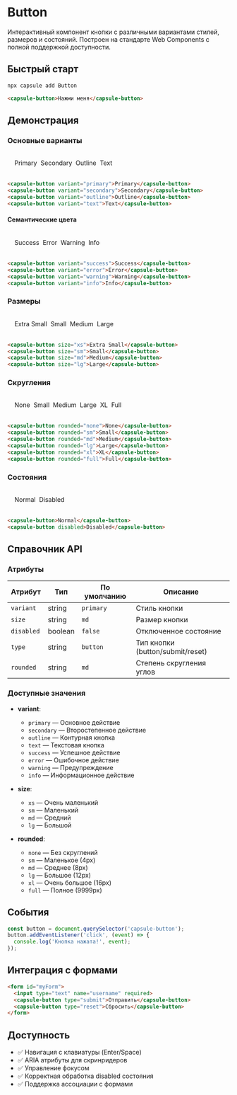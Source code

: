 # Button

Интерактивный компонент кнопки с различными вариантами стилей, размеров и состояний. Построен на стандарте Web Components с полной поддержкой доступности.

## Быстрый старт

```bash
npx capsule add Button
```

```html
<capsule-button>Нажми меня</capsule-button>
```

## Демонстрация

### Основные варианты

<div class="component-demo">
  <capsule-button variant="primary">Primary</capsule-button>
  <capsule-button variant="secondary">Secondary</capsule-button>
  <capsule-button variant="outline">Outline</capsule-button>
  <capsule-button variant="text">Text</capsule-button>
</div>

```html
<capsule-button variant="primary">Primary</capsule-button>
<capsule-button variant="secondary">Secondary</capsule-button>
<capsule-button variant="outline">Outline</capsule-button>
<capsule-button variant="text">Text</capsule-button>
```

#### Семантические цвета

<div class="component-demo">
  <capsule-button variant="success">Success</capsule-button>
  <capsule-button variant="error">Error</capsule-button>
  <capsule-button variant="warning">Warning</capsule-button>
  <capsule-button variant="info">Info</capsule-button>
</div>

```html
<capsule-button variant="success">Success</capsule-button>
<capsule-button variant="error">Error</capsule-button>
<capsule-button variant="warning">Warning</capsule-button>
<capsule-button variant="info">Info</capsule-button>
```

### Размеры

<div class="component-demo">
  <capsule-button size="xs">Extra Small</capsule-button>
  <capsule-button size="sm">Small</capsule-button>
  <capsule-button size="md">Medium</capsule-button>
  <capsule-button size="lg">Large</capsule-button>
</div>

```html
<capsule-button size="xs">Extra Small</capsule-button>
<capsule-button size="sm">Small</capsule-button>
<capsule-button size="md">Medium</capsule-button>
<capsule-button size="lg">Large</capsule-button>
```

### Скругления

<div class="component-demo">
  <capsule-button rounded="none">None</capsule-button>
  <capsule-button rounded="sm">Small</capsule-button>
  <capsule-button rounded="md">Medium</capsule-button>
  <capsule-button rounded="lg">Large</capsule-button>
  <capsule-button rounded="xl">XL</capsule-button>
  <capsule-button rounded="full">Full</capsule-button>
</div>

```html
<capsule-button rounded="none">None</capsule-button>
<capsule-button rounded="sm">Small</capsule-button>
<capsule-button rounded="md">Medium</capsule-button>
<capsule-button rounded="lg">Large</capsule-button>
<capsule-button rounded="xl">XL</capsule-button>
<capsule-button rounded="full">Full</capsule-button>
```

### Состояния

<div class="component-demo">
  <capsule-button>Normal</capsule-button>
  <capsule-button disabled>Disabled</capsule-button>
</div>

```html
<capsule-button>Normal</capsule-button>
<capsule-button disabled>Disabled</capsule-button>
```

## Справочник API

### Атрибуты

| Атрибут  | Тип     | По умолчанию | Описание                      |
|----------|---------|--------------|-------------------------------|
| `variant`| string  | `primary`    | Стиль кнопки                  |
| `size`   | string  | `md`         | Размер кнопки                 |
| `disabled`| boolean| `false`      | Отключенное состояние         |
| `type`   | string  | `button`     | Тип кнопки (button/submit/reset) |
| `rounded`| string  | `md`         | Степень скругления углов      |

### Доступные значения

- **variant**:
  - `primary` — Основное действие
  - `secondary` — Второстепенное действие
  - `outline` — Контурная кнопка
  - `text` — Текстовая кнопка
  - `success` — Успешное действие
  - `error` — Ошибочное действие
  - `warning` — Предупреждение
  - `info` — Информационное действие

- **size**:
  - `xs` — Очень маленький
  - `sm` — Маленький
  - `md` — Средний
  - `lg` — Большой

- **rounded**:
  - `none` — Без скруглений
  - `sm` — Маленькое (4px)
  - `md` — Среднее (8px)
  - `lg` — Большое (12px)
  - `xl` — Очень большое (16px)
  - `full` — Полное (9999px)

## События

```javascript
const button = document.querySelector('capsule-button');
button.addEventListener('click', (event) => {
  console.log('Кнопка нажата!', event);
});
```

## Интеграция с формами

```html
<form id="myForm">
  <input type="text" name="username" required>
  <capsule-button type="submit">Отправить</capsule-button>
  <capsule-button type="reset">Сбросить</capsule-button>
</form>
```

## Доступность

- ✅ Навигация с клавиатуры (Enter/Space)
- ✅ ARIA атрибуты для скринридеров
- ✅ Управление фокусом
- ✅ Корректная обработка disabled состояния
- ✅ Поддержка ассоциации с формами

<style>
.component-demo {
  display: flex;
  gap: 0.5rem;
  flex-wrap: wrap;
  align-items: center;
  margin: 1rem 0;
  padding: 1rem;
  background: var(--vp-c-bg-soft);
  border-radius: 8px;
}
</style>